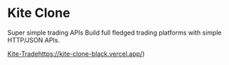 # Kite Clone

Super simple trading APIs
Build full fledged trading platforms with simple HTTP/JSON APIs.

[Kite-Trade](https://kite-clone-black.vercel.app/)https://kite-clone-black.vercel.app/)
